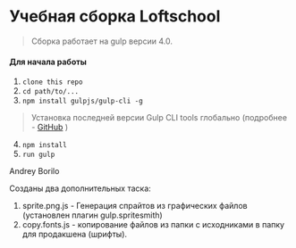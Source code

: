 # Учебная сборка Loftschool

> Сборка работает на gulp версии 4.0. 

#### Для начала работы

1. ```clone this repo```
2. ```cd path/to/...```
3. ```npm install gulpjs/gulp-cli -g```  
> Установка последней версии Gulp CLI tools глобально (подробнее - [GitHub](https://github.com/gulpjs/gulp/blob/4.0/docs/getting-started.md) )

4. ```npm install```
6. ```run gulp``` 


Andrey Borilo

Созданы два дополнительных таска:

1. sprite.png.js - Генерация спрайтов из графических файлов (установлен плагин gulp.spritesmith)
2. copy.fonts.js - копирование файлов из папки с исходниками в папку для продакшена (шрифты).